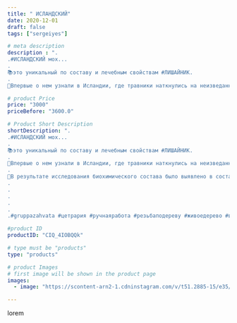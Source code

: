 ```yaml
---
title: " ИСЛАНДСКИЙ"
date: 2020-12-01
draft: false
tags: ["sergeiyes"]

# meta description
description : ".
.#ИСЛАНДСКИЙ мох...
.
📚это уникальный по составу и лечебным свойствам #ЛИШАЙНИК. 
.
🔬Впервые о нем узнали в Исландии, где травники наткнулись на неизведанное "

# product Price
price: "3000"
priceBefore: "3600.0"

# Product Short Description
shortDescription: ".
.#ИСЛАНДСКИЙ мох...
.
📚это уникальный по составу и лечебным свойствам #ЛИШАЙНИК. 
.
🔬Впервые о нем узнали в Исландии, где травники наткнулись на неизведанное ранее растение и решились на его детальное изучение. 
.
📌В результате исследования биохимического состава было выявлено в составе множество питательных веществ, благодаря которым #ЛИШАЙНИК //- #ЦЕТРАРИЯ, #КЛАДОНИЯ И #ПАРМЕЛИЯ отлично справляется со многими заболеваниями.
.
.
.
.
.
.#gruppazahvata #цетрария #ручнаяработа #резьбаподереву #живоедерево #вестивсети #исландскиймох #пятигорск #КРЫМ #Севастополь #sergeystar #железноводск #ставрополь #антисептик #подарок #cetrariya #grad_masterov #друзья #сувенир #природныйантибиотик #купитьцетрарию #zotzon #лучшийподарок #необыкновнныйподарок"

#product ID
productID: "CIQ_4IOBQQk"

# type must be "products"
type: "products"

# product Images
# first image will be shown in the product page
images:
  - image: "https://scontent-arn2-1.cdninstagram.com/v/t51.2885-15/e35/128458545_748136012456974_5557671987059900851_n.jpg?se=7&tp=1&_nc_ht=scontent-arn2-1.cdninstagram.com&_nc_cat=110&_nc_ohc=x9UGcHMqZ1cAX99pVdN&ccb=7-4&oh=042cdc04df663b1841797a0ad893c94c&oe=6082D194&_nc_sid=86f79a&ig_cache_key=MjQ1NDc0MjczMDk2Mjk2MTQ0NA%3D%3D.2-ccb7-4"

---
```

lorem
